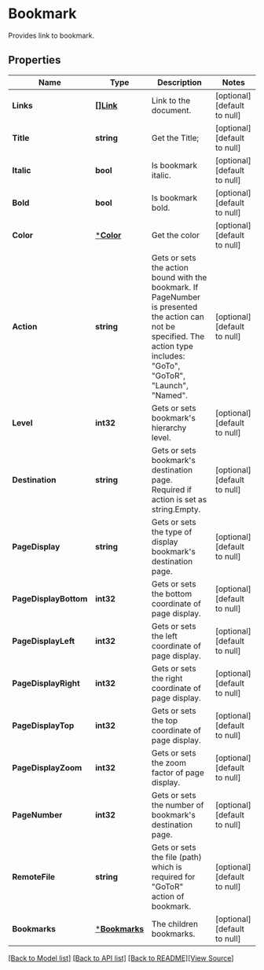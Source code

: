 # Bookmark
Provides link to bookmark.

## Properties
Name | Type | Description | Notes
------------ | ------------- | ------------- | -------------
**Links** | [**[]Link**](Link.md) | Link to the document. | [optional] [default to null]
**Title** | **string** | Get the Title; | [optional] [default to null]
**Italic** | **bool** | Is bookmark italic. | [optional] [default to null]
**Bold** | **bool** | Is bookmark bold. | [optional] [default to null]
**Color** | [***Color**](Color.md) | Get the color | [optional] [default to null]
**Action** | **string** | Gets or sets the action bound with the bookmark. If PageNumber is presented the action can not be specified. The action type includes: &quot;GoTo&quot;, &quot;GoToR&quot;, &quot;Launch&quot;, &quot;Named&quot;. | [optional] [default to null]
**Level** | **int32** | Gets or sets bookmark&#39;s hierarchy level. | [optional] [default to null]
**Destination** | **string** | Gets or sets bookmark&#39;s destination page. Required if action is set as string.Empty. | [optional] [default to null]
**PageDisplay** | **string** | Gets or sets the type of display bookmark&#39;s destination page. | [optional] [default to null]
**PageDisplayBottom** | **int32** | Gets or sets the bottom coordinate of page display. | [optional] [default to null]
**PageDisplayLeft** | **int32** | Gets or sets the left coordinate of page display. | [optional] [default to null]
**PageDisplayRight** | **int32** | Gets or sets the right coordinate of page display. | [optional] [default to null]
**PageDisplayTop** | **int32** | Gets or sets the top coordinate of page display. | [optional] [default to null]
**PageDisplayZoom** | **int32** | Gets or sets the zoom factor of page display. | [optional] [default to null]
**PageNumber** | **int32** | Gets or sets the number of bookmark&#39;s destination page.  | [optional] [default to null]
**RemoteFile** | **string** | Gets or sets the file (path) which is required for &quot;GoToR&quot; action of bookmark. | [optional] [default to null]
**Bookmarks** | [***Bookmarks**](Bookmarks.md) | The children bookmarks. | [optional] [default to null]

[[Back to Model list]](../README.md#documentation-for-models) [[Back to API list]](../README.md#documentation-for-api-endpoints) [[Back to README]](../README.md)[[View Source]](../bookmark.go)


